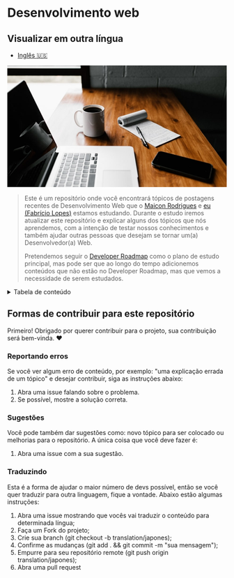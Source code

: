 # Desenvolvimento web

## Visualizar em outra língua
- [Inglês :us:](README.md)

![Imagem de capa](./imgs/cover.jpg)

> Este é um repositório onde você encontrará tópicos de postagens recentes de Desenvolvimento Web que o [Maicon Rodrigues](https://github.com/Maiconrq) e [eu (Fabrício Lopes)](https://github.com/Fabricio-Lopees) estamos estudando. Durante o estudo iremos atualizar este repositório e explicar alguns dos tópicos que nós aprendemos, com a intenção de testar nossos conhecimentos e também ajudar outras pessoas que desejam se tornar um(a) Desenvolvedor(a) Web.
> 
> Pretendemos seguir o [Developer Roadmap](https://github.com/kamranahmedse/developer-roadmap) como o plano de estudo principal, mas pode ser que ao longo do tempo adicionemos conteúdos que não estão no Developer Roadmap, mas que vemos a necessidade de serem estudados.

<details>
  <summary>Tabela de conteúdo</summary>
  <table>
    <tr>
      <td>Conhecimentos básicos</td>
      <td><a href="./pages/conhecimentos-basicos.md">PT-BR</a></td>
      <td><a href="./pages/basic-knowledge.md">EN</a></td>
    </tr>
  </table>
</details>


## Formas de contribuir para este repositório
Primeiro! Obrigado por querer contribuir para o projeto, sua contribuição será bem-vinda. :heart: 

### Reportando erros
Se você ver algum erro de conteúdo, por exemplo: "uma explicação errada de um tópico" e desejar contribuir, siga as instruções abaixo:
1. Abra uma issue falando sobre o problema.
2. Se possível, mostre a solução correta.

### Sugestões
Você pode também dar sugestões como: novo tópico para ser colocado ou melhorias para o repositório. A única coisa que você deve fazer é:
1. Abra uma issue com a sua sugestão.

### Traduzindo
Esta é a forma de ajudar o maior número de devs possível, então se você quer traduzir para outra linguagem, fique a vontade. Abaixo estão algumas instruções:
1. Abra uma issue mostrando que vocês vai traduzir o conteúdo para determinada língua;
2. Faça um Fork do projeto;
3. Crie sua branch (git checkout -b translation/japones);
4. Confirme as mudanças (git add . && git commit -m "sua mensagem");
5. Empurre para seu repositório remote (git push origin translation/japones);
6. Abra uma pull request
